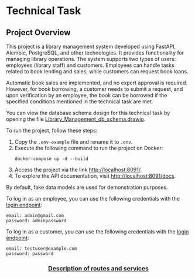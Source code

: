 # Technical Task

## Project Overview
This project is a library management system developed using FastAPI, Alembic, PostgreSQL, and other technologies. It provides functionality for managing library operations. The system supports two types of users: employees (library staff) and customers. Employees can handle tasks related to book lending and sales, while customers can request book loans.

Automatic book sales are implemented, and no expert approval is required. However, for book borrowing, a customer needs to submit a request, and upon verification by an employee, the book can be borrowed if the specified conditions mentioned in the technical task are met.

You can view the database schema design for this technical task by opening the file [Library_Management_db_schema.drawio](Library_Management_db_schema.drawio.html).

To run the project, follow these steps:
1. Copy the `.env-example` file and rename it to `.env`.
2. Execute the following command to run the project on Docker:
   ```
   docker-compose up -d --build
   ```
3. Access the project via the link [http://localhost:8091/](http://localhost:8091/).
4. To explore the API documentation, visit [http://localhost:8091/docs](http://localhost:8091/docs).

By default, fake data models are used for demonstration purposes.

To log in as an employee, you can use the following credentials with the [login endpoint](http://localhost:8091/api/v1/users/token):

```
email: admin@gmail.com
password: adminpassword
```

To log in as a customer, you can use the following credentials with the [login endpoint](http://localhost:8091/api/v1/users/token):

```
email: testuser@example.com
password: password
```

<div style="text-align:center"><h3><a href="./route_desc.md">Description of routes and services</a></h3></div>
